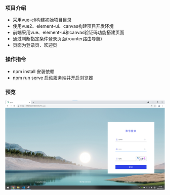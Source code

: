 ### 项目介绍
* 采用vue-cli构建初始项目目录
* 使用vue2、element-ui、canvas构建项目开发环境
* 前端采用vue、element-ui和canvas验证码功能搭建页面
* 通过判断指定条件登录页面(rounter路由导航)
* 页面为登录页、欢迎页
### 操作指令
* npm install 安装依赖
* npm run serve 启动服务端并开启浏览器
### 预览
![123](https://github.com/HLchange/sign-in-vue-element-ui/blob/main/review/%E5%BE%85%E7%99%BB%E5%BD%95%E9%A1%B5%E9%9D%A2.png)
